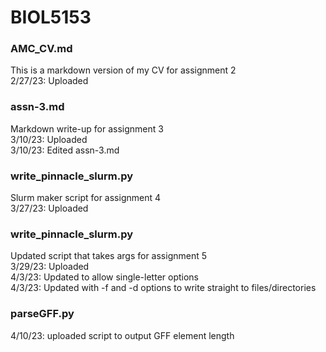 # BIOL5153

### **AMC_CV.md**  
This is a markdown version of my CV for assignment 2   
2/27/23: Uploaded

### **assn-3.md**
Markdown write-up for assignment 3  
3/10/23: Uploaded  
3/10/23: Edited assn-3.md  

### **write_pinnacle_slurm.py**
Slurm maker script for assignment 4  
3/27/23: Uploaded  

### **write_pinnacle_slurm.py**  
Updated script that takes args for assignment 5  
3/29/23: Uploaded  
4/3/23: Updated to allow single-letter options  
4/3/23: Updated with -f and -d options to write straight to files/directories  

### **parseGFF.py**  
4/10/23: uploaded script to output GFF element length  
